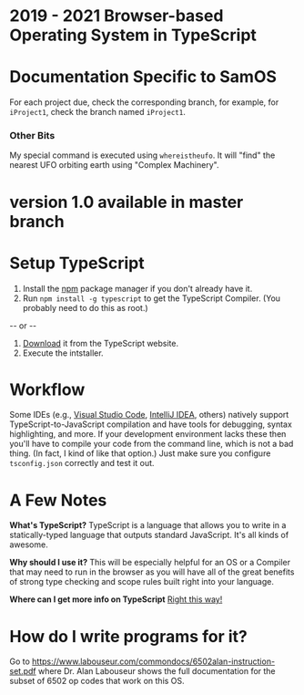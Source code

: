 2019 - 2021 Browser-based Operating System in TypeScript
========================================================

Documentation Specific to SamOS
===============================

For each project due, check the corresponding branch, for example, for <code>iProject1</code>, check the branch named <code>iProject1</code>.
<h3>Other Bits</h3>
My special command is executed using <code>whereistheufo</code>. It will "find" the nearest UFO orbiting earth using "Complex Machinery".

version 1.0 available  in master branch
======================================



Setup TypeScript
================

1. Install the [npm](https://www.npmjs.org/) package manager if you don't already have it.
1. Run `npm install -g typescript` to get the TypeScript Compiler. (You probably need to do this as root.)

-- or -- 

1. [Download](https://www.typescriptlang.org/download) it from the TypeScript website.
2. Execute the intstaller.

Workflow
=============

Some IDEs (e.g., [Visual Studio Code](https://code.visualstudio.com), [IntelliJ IDEA](https://www.jetbrains.com/idea/), others) 
natively support TypeScript-to-JavaScript compilation and have tools for debugging, syntax highlighting, and more.
If your development environment lacks these then you'll have to compile your code from the command line, which is not a bad thing. 
(In fact, I kind of like that option.) Just make sure you configure `tsconfig.json` correctly and test it out.

A Few Notes
===========

**What's TypeScript?**
TypeScript is a language that allows you to write in a statically-typed language that outputs standard JavaScript.
It's all kinds of awesome.

**Why should I use it?**
This will be especially helpful for an OS or a Compiler that may need to run in the browser as you will have all of the great benefits of strong type checking and scope rules built right into your language.

**Where can I get more info on TypeScript**
[Right this way!](http://www.typescriptlang.org/)




How do I write programs for it? 
===============================
Go to https://www.labouseur.com/commondocs/6502alan-instruction-set.pdf where Dr. Alan Labouseur shows the full documentation for the subset of 6502 op codes that work on this OS.
